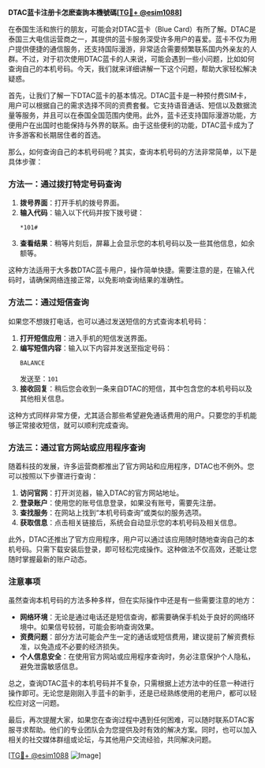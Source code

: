 **DTAC蓝卡注册卡怎麽查詢本機號碼[[TG💪+ @esim1088](https://t.me/s/esim1088)]**

在泰国生活和旅行的朋友，可能会对DTAC蓝卡（Blue Card）有所了解。DTAC是泰国三大电信运营商之一，其提供的蓝卡服务深受许多用户的喜爱。蓝卡不仅为用户提供便捷的通信服务，还支持国际漫游，非常适合需要频繁联系国内外亲友的人群。不过，对于初次使用DTAC蓝卡的人来说，可能会遇到一些小问题，比如如何查询自己的本机号码。今天，我们就来详细讲解一下这个问题，帮助大家轻松解决疑惑。

首先，让我们了解一下DTAC蓝卡的基本情况。DTAC蓝卡是一种预付费SIM卡，用户可以根据自己的需求选择不同的资费套餐。它支持语音通话、短信以及数据流量等服务，并且可以在泰国全国范围内使用。此外，蓝卡还支持国际漫游功能，方便用户在出国时也能保持与外界的联系。由于这些便利的功能，DTAC蓝卡成为了许多游客和长期居住者的首选。

那么，如何查询自己的本机号码呢？其实，查询本机号码的方法非常简单，以下是具体步骤：

### 方法一：通过拨打特定号码查询

1. **拨号界面**：打开手机的拨号界面。
2. **输入代码**：输入以下代码并按下拨号键：
   ```
   *101#
   ```
3. **查看结果**：稍等片刻后，屏幕上会显示您的本机号码以及一些其他信息，如余额等。

这种方法适用于大多数DTAC蓝卡用户，操作简单快捷。需要注意的是，在输入代码时，请确保网络连接正常，以免影响查询结果的准确性。

### 方法二：通过短信查询

如果您不想拨打电话，也可以通过发送短信的方式查询本机号码：

1. **打开短信应用**：进入手机的短信发送界面。
2. **编写短信内容**：输入以下内容并发送至指定号码：
   ```
   BALANCE
   ```
   发送至：`101`
3. **接收回复**：稍后您会收到一条来自DTAC的短信，其中包含您的本机号码以及其他相关信息。

这种方式同样非常方便，尤其适合那些希望避免通话费用的用户。只要您的手机能够正常接收短信，就可以顺利完成查询。

### 方法三：通过官方网站或应用程序查询

随着科技的发展，许多运营商都推出了官方网站和应用程序，DTAC也不例外。您可以按照以下步骤进行查询：

1. **访问官网**：打开浏览器，输入DTAC的官方网站地址。
2. **登录账户**：使用您的账号信息登录，如果没有账号，需要先注册。
3. **查找服务**：在网站上找到“本机号码查询”或类似的服务选项。
4. **获取信息**：点击相关链接后，系统会自动显示您的本机号码及相关信息。

此外，DTAC还推出了官方应用程序，用户可以通过该应用随时随地查询自己的本机号码。只需下载安装后登录，即可轻松完成操作。这种做法不仅高效，还能让您随时掌握最新的账户动态。

### 注意事项

虽然查询本机号码的方法多种多样，但在实际操作中还是有一些需要注意的地方：

- **网络环境**：无论是通过电话还是短信查询，都需要确保手机处于良好的网络环境中。如果信号较弱，可能会影响查询效果。
- **资费问题**：部分方法可能会产生一定的通话或短信费用，建议提前了解资费标准，以免造成不必要的经济损失。
- **个人信息安全**：在使用官方网站或应用程序查询时，务必注意保护个人隐私，避免泄露敏感信息。

总之，查询DTAC蓝卡的本机号码并不复杂，只需根据上述方法中的任意一种进行操作即可。无论您是刚刚入手蓝卡的新手，还是已经熟练使用的老用户，都可以轻松应对这一问题。

最后，再次提醒大家，如果您在查询过程中遇到任何困难，可以随时联系DTAC客服寻求帮助。他们的专业团队会为您提供及时有效的解决方案。同时，也可以加入相关的社交媒体群组或论坛，与其他用户交流经验，共同解决问题。

[[TG💪+ @esim1088](https://t.me/s/esim1088) ![Image](https://i.postimg.cc/4NQfJmqS/Snipaste-2025-05-13-00-14-12.png)]